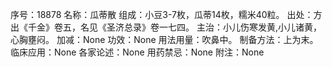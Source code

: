 序号：18878
名称：瓜蒂散
组成：小豆3-7枚，瓜蒂14枚，糯米40粒。
出处：方出《千金》卷五，名见《圣济总录》卷一七四。
主治：小儿伤寒发黄,小儿诸黄，心胸壅闷。
加减：None
功效：None
用法用量：吹鼻中。
制备方法：上为末。
临床应用：None
各家论述：None
用药禁忌：None
附注：None

